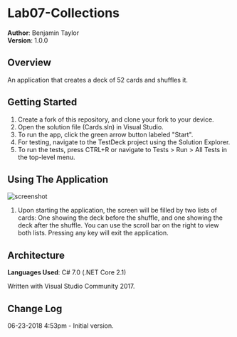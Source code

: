 # Lab07-Collections
**Author**: Benjamin Taylor  
**Version**: 1.0.0

## Overview
An application that creates a deck of 52 cards and shuffles it.

## Getting Started
1. Create a fork of this repository, and clone your fork to your device.  
2. Open the solution file (Cards.sln) in Visual Studio.
3. To run the app, click the green arrow button labeled "Start".
4. For testing, navigate to the TestDeck project using the Solution Explorer.
5. To run the tests, press CTRL+R or navigate to Tests > Run > All Tests in the top-level menu.

## Using The Application
![screenshot](https://github.com/btaylor93/Lab07-Collections/raw/master/assets/screenshot.jpg)
1. Upon starting the application, the screen will be filled by two lists of cards: One showing the deck before the shuffle, and one showing the deck after the shuffle. You can use the scroll bar on the right to view both lists. Pressing any key will exit the application. 

## Architecture
**Languages Used**: C# 7.0 (.NET Core 2.1)

Written with Visual Studio Community 2017.

## Change Log
06-23-2018 4:53pm - Initial version.